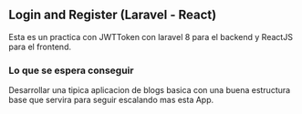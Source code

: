 ## Login and Register (Laravel - React)
Esta es un practica con JWTToken con laravel 8 para el backend y ReactJS para el frontend.

### Lo que se espera conseguir
Desarrollar una tipica aplicacion de blogs basica con una buena estructura base que servira para seguir escalando mas esta App.